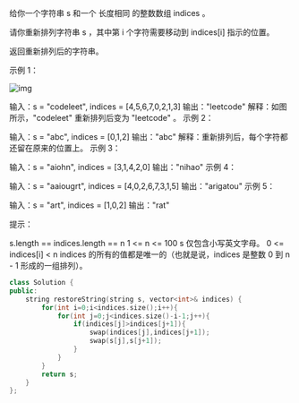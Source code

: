 给你一个字符串 s 和一个 长度相同 的整数数组 indices 。

请你重新排列字符串 s ，其中第 i 个字符需要移动到 indices[i] 指示的位置。

返回重新排列后的字符串。

 

示例 1：

![img](https://assets.leetcode-cn.com/aliyun-lc-upload/uploads/2020/07/26/q1.jpg)

输入：s = "codeleet", indices = [4,5,6,7,0,2,1,3]
输出："leetcode"
解释：如图所示，"codeleet" 重新排列后变为 "leetcode" 。
示例 2：

输入：s = "abc", indices = [0,1,2]
输出："abc"
解释：重新排列后，每个字符都还留在原来的位置上。
示例 3：

输入：s = "aiohn", indices = [3,1,4,2,0]
输出："nihao"
示例 4：

输入：s = "aaiougrt", indices = [4,0,2,6,7,3,1,5]
输出："arigatou"
示例 5：

输入：s = "art", indices = [1,0,2]
输出："rat"


提示：

s.length == indices.length == n
1 <= n <= 100
s 仅包含小写英文字母。
0 <= indices[i] < n
indices 的所有的值都是唯一的（也就是说，indices 是整数 0 到 n - 1 形成的一组排列）。

```cpp
class Solution {
public:
    string restoreString(string s, vector<int>& indices) {
        for(int i=0;i<indices.size();i++){
            for(int j=0;j<indices.size()-i-1;j++){
                if(indices[j]>indices[j+1]){
                    swap(indices[j],indices[j+1]);
                    swap(s[j],s[j+1]);
                }
            }
        }
        return s;
    }
};
```

